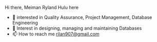 Hi there, Meiman Ryland Hulu here
- 👀 interested in Quality Assurance, Project Management, Database Engineering
- 🌱 Interest in designing, managing and maintaining Databases
- 📫 How to reach me rilan907@gmail.com

